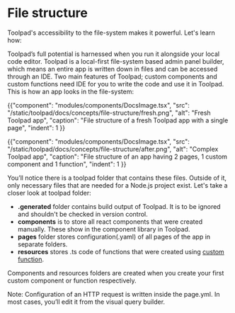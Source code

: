 # File structure

<p class="description">Toolpad's accessibility to the file-system makes it powerful. Let's learn how: </p>

Toolpad’s full potential is harnessed when you run it alongside your local code editor. Toolpad is a local-first file-system based admin panel builder, which means an entire app is written down in files and can be accessed through an IDE. Two main features of Toolpad; custom components and custom functions need IDE for you to write the code and use it in Toolpad. This is how an app looks in the file-system:

{{"component": "modules/components/DocsImage.tsx", "src": "/static/toolpad/docs/concepts/file-structure/fresh.png", "alt": "Fresh Toolpad app", "caption": "File structure of a fresh Toolpad app with a single page", "indent": 1 }}

{{"component": "modules/components/DocsImage.tsx", "src": "/static/toolpad/docs/concepts/file-structure/after.png", "alt": "Complex Toolpad app", "caption": "File structure of an app having 2 pages, 1 custom component and 1 function", "indent": 1 }}

You’ll notice there is a toolpad folder that contains these files. Outside of it, only necessary files that are needed for a Node.js project exist. Let's take a closer look at toolpad folder:

- **.generated** folder contains build output of Toolpad. It is to be ignored and shouldn't be checked in version control.
- **components** is to store all react components that were created manually. These show in the component library in Toolpad.
- **pages** folder stores configuration(.yaml) of all pages of the app in separate folders.
- **resources** stores .ts code of functions that were created using [custom function](/toolpad/concepts/custom-functions/).

Components and resources folders are created when you create your first custom component or function respectively.

Note: Configuration of an HTTP request is written inside the page.yml. In most cases, you’ll edit it from the visual query builder.
